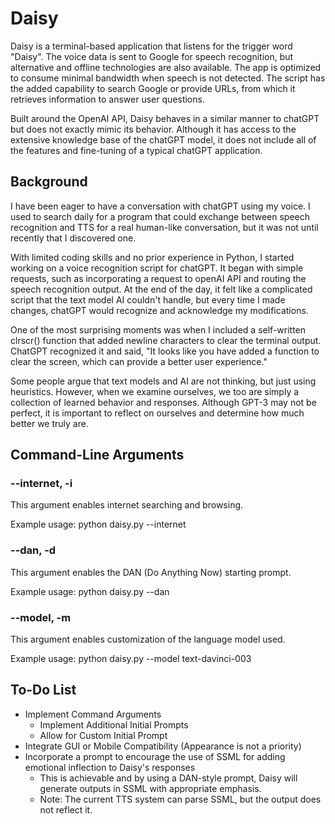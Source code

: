 # Daisy

Daisy is a terminal-based application that listens for the trigger word "Daisy". The voice data is sent to Google for speech recognition, but alternative and offline technologies are also available. The app is optimized to consume minimal bandwidth when speech is not detected. The script has the added capability to search Google or provide URLs, from which it retrieves information to answer user questions.

Built around the OpenAI API, Daisy behaves in a similar manner to chatGPT but does not exactly mimic its behavior. Although it has access to the extensive knowledge base of the chatGPT model, it does not include all of the features and fine-tuning of a typical chatGPT application.

## Background
I have been eager to have a conversation with chatGPT using my voice. I used to search daily for a program that could exchange between speech recognition and TTS for a real human-like conversation, but it was not until recently that I discovered one.

With limited coding skills and no prior experience in Python, I started working on a voice recognition script for chatGPT. It began with simple requests, such as incorporating a request to openAI API and routing the speech recognition output. At the end of the day, it felt like a complicated script that the text model AI couldn't handle, but every time I made changes, chatGPT would recognize and acknowledge my modifications.

One of the most surprising moments was when I included a self-written clrscr() function that added newline characters to clear the terminal output. ChatGPT recognized it and said, "It looks like you have added a function to clear the screen, which can provide a better user experience."

Some people argue that text models and AI are not thinking, but just using heuristics. However, when we examine ourselves, we too are simply a collection of learned behavior and responses. Although GPT-3 may not be perfect, it is important to reflect on ourselves and determine how much better we truly are.

## Command-Line Arguments

### --internet, -i
This argument enables internet searching and browsing.

Example usage: python daisy.py --internet

### --dan, -d
This argument enables the DAN (Do Anything Now) starting prompt.

Example usage: python daisy.py --dan

### --model, -m
This argument enables customization of the language model used.

Example usage: python daisy.py --model text-davinci-003

## To-Do List
- Implement Command Arguments
    - Implement Additional Initial Prompts
    - Allow for Custom Initial Prompt
- Integrate GUI or Mobile Compatibility (Appearance is not a priority)
- Incorporate a prompt to encourage the use of SSML for adding emotional inflection to Daisy's responses
    - This is achievable and by using a DAN-style prompt, Daisy will generate outputs in SSML with appropriate emphasis.
    - Note: The current TTS system can parse SSML, but the output does not reflect it.